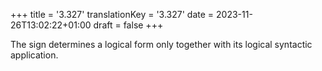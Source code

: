 +++
title = '3.327'
translationKey = '3.327'
date = 2023-11-26T13:02:22+01:00
draft = false
+++

The sign determines a logical form only together with its logical syntactic application.

